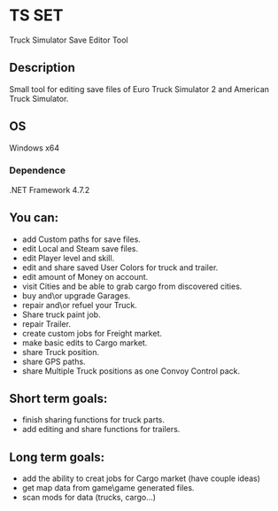 # TS SET
Truck Simulator Save Editor Tool

## Description
Small tool for editing save files of Euro Truck Simulator 2 and American Truck Simulator.

## OS
Windows x64

### Dependence
.NET Framework 4.7.2

## You can:
* add Custom paths for save files.
* edit Local and Steam save files.
* edit Player level and skill.
* edit and share saved User Colors for truck and trailer.
* edit amount of Money on account.
* visit Cities and be able to grab cargo from discovered cities.
* buy and\or upgrade Garages.
* repair and\or refuel your Truck.
* Share truck paint job.
* repair Trailer.
* create custom jobs for Freight market.
* make basic edits to Cargo market.
* share Truck position.
* share GPS paths.
* share Multiple Truck positions as one Convoy Control pack.

## Short term goals:
* finish sharing functions for truck parts.
* add editing and share functions for trailers.
 

## Long term goals:
* add the ability to creat jobs for Cargo market (have couple ideas)
* get map data from game\game generated files.
* scan mods for data (trucks, cargo...)
